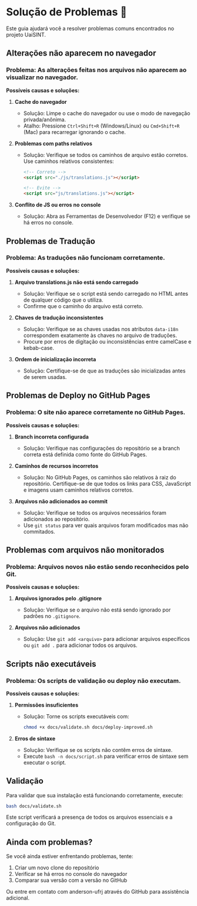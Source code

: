# Solução de Problemas 🔧

Este guia ajudará você a resolver problemas comuns encontrados no projeto UaiSINT.

## Alterações não aparecem no navegador

### Problema: As alterações feitas nos arquivos não aparecem ao visualizar no navegador.

**Possíveis causas e soluções:**

1. **Cache do navegador**
   - Solução: Limpe o cache do navegador ou use o modo de navegação privada/anônima.
   - Atalho: Pressione `Ctrl+Shift+R` (Windows/Linux) ou `Cmd+Shift+R` (Mac) para recarregar ignorando o cache.

2. **Problemas com paths relativos**
   - Solução: Verifique se todos os caminhos de arquivo estão corretos. Use caminhos relativos consistentes:
     ```html
     <!-- Correto -->
     <script src="./js/translations.js"></script>
     
     <!-- Evite -->
     <script src="js/translations.js"></script>
     ```

3. **Conflito de JS ou erros no console**
   - Solução: Abra as Ferramentas de Desenvolvedor (F12) e verifique se há erros no console.

## Problemas de Tradução

### Problema: As traduções não funcionam corretamente.

**Possíveis causas e soluções:**

1. **Arquivo translations.js não está sendo carregado**
   - Solução: Verifique se o script está sendo carregado no HTML antes de qualquer código que o utiliza.
   - Confirme que o caminho do arquivo está correto.

2. **Chaves de tradução inconsistentes**
   - Solução: Verifique se as chaves usadas nos atributos `data-i18n` correspondem exatamente às chaves no arquivo de traduções.
   - Procure por erros de digitação ou inconsistências entre camelCase e kebab-case.

3. **Ordem de inicialização incorreta**
   - Solução: Certifique-se de que as traduções são inicializadas antes de serem usadas.

## Problemas de Deploy no GitHub Pages

### Problema: O site não aparece corretamente no GitHub Pages.

**Possíveis causas e soluções:**

1. **Branch incorreta configurada**
   - Solução: Verifique nas configurações do repositório se a branch correta está definida como fonte do GitHub Pages.

2. **Caminhos de recursos incorretos**
   - Solução: No GitHub Pages, os caminhos são relativos à raiz do repositório. Certifique-se de que todos os links para CSS, JavaScript e imagens usam caminhos relativos corretos.

3. **Arquivos não adicionados ao commit**
   - Solução: Verifique se todos os arquivos necessários foram adicionados ao repositório.
   - Use `git status` para ver quais arquivos foram modificados mas não commitados.

## Problemas com arquivos não monitorados

### Problema: Arquivos novos não estão sendo reconhecidos pelo Git.

**Possíveis causas e soluções:**

1. **Arquivos ignorados pelo .gitignore**
   - Solução: Verifique se o arquivo não está sendo ignorado por padrões no `.gitignore`.

2. **Arquivos não adicionados**
   - Solução: Use `git add <arquivo>` para adicionar arquivos específicos ou `git add .` para adicionar todos os arquivos.

## Scripts não executáveis

### Problema: Os scripts de validação ou deploy não executam.

**Possíveis causas e soluções:**

1. **Permissões insuficientes**
   - Solução: Torne os scripts executáveis com:
     ```bash
     chmod +x docs/validate.sh docs/deploy-improved.sh
     ```

2. **Erros de sintaxe**
   - Solução: Verifique se os scripts não contêm erros de sintaxe.
   - Execute `bash -n docs/script.sh` para verificar erros de sintaxe sem executar o script.

## Validação

Para validar que sua instalação está funcionando corretamente, execute:

```bash
bash docs/validate.sh
```

Este script verificará a presença de todos os arquivos essenciais e a configuração do Git.

## Ainda com problemas?

Se você ainda estiver enfrentando problemas, tente:

1. Criar um novo clone do repositório
2. Verificar se há erros no console do navegador
3. Comparar sua versão com a versão no GitHub

Ou entre em contato com anderson-ufrj através do GitHub para assistência adicional.